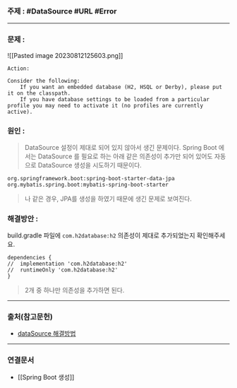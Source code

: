 ### 주제 : #DataSource #URL #Error

___

### 문제 : 

![[Pasted image 20230812125603.png]]

```
Action:

Consider the following:
	If you want an embedded database (H2, HSQL or Derby), please put it on the classpath.
	If you have database settings to be loaded from a particular profile you may need to activate it (no profiles are currently active).
```

### 원인 : 

> DataSource 설정이 제대로 되어 있지 않아서 생긴 문제이다.
> Spring Boot 에서는 DataSource 를 필요로 하는 아래 같은 의존성이 추가만 되어 있어도
> 자동으로 DataSource 생성을 시도하기 때문이다.

```
org.springframework.boot:spring-boot-starter-data-jpa
org.mybatis.spring.boot:mybatis-spring-boot-starter
```

> 나 같은 경우, JPA를 생성을 하였기 때문에 생긴 문제로 보여진다.

### 해결방안 : 

build.gradle 파일에 `com.h2database:h2` 의존성이 제대로 추가되었는지 확인해주세요.

```
dependencies {
//	implementation 'com.h2database:h2'  
//	runtimeOnly 'com.h2database:h2'
}
```

> 2개 중 하나만 의존성을 추가하면 된다.

___

### 출처(참고문헌)

- [dataSource 해결방법](https://findmypiece.tistory.com/61)

___

### 연결문서

- [[Spring Boot 생성]]

